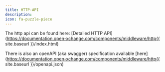 ```yaml
---
title: HTTP-API
description:
icon: fa-puzzle-piece
---
```


The http api can be found here: [Detailed HTTP API](https://documentation.open-xchange.com/components/middleware/http{{ site.baseurl }}/index.html)

There is also an openAPI (aka swagger) specification available [here](https://documentation.open-xchange.com/components/middleware/http{{ site.baseurl }}/openapi.json)